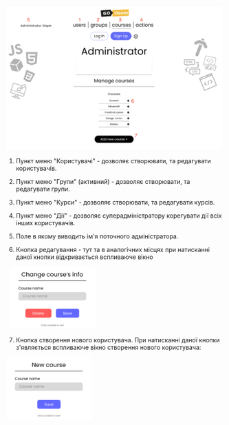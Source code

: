 <img src = "img/sa04.png">  

1. Пункт меню "Користувачі" - дозволяє створювати, та редагувати користувачів.
2. Пункт меню "Групи" (активний) - дозволяє створювати, та редагувати групи.
3. Пункт меню "Курси" - дозволяє створювати, та редагувати курсів.
4. Пункт меню "Дії" - дозволяє суперадміністратору корегувати дії всіх інших користувачів.
5. Поле в якому виводить ім'я поточного адміністратора.

6. Кнопка редагування - тут та в аналогічних місцях при натисканні даної кнопки відкривається вспливаюче вікно  
  
&nbsp;
<img src = "img/Letter - 15.png" width = 200>

7. Кнопка створення нового користувача. При натисканні даної кнопки з'являється вспливаюче вікно створення нового користувача:

<img src = "img/Letter - 14.png" width = 200>